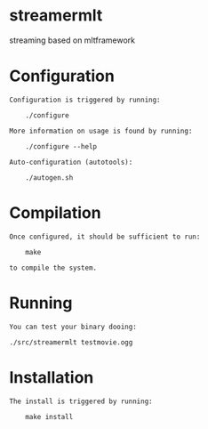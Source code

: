 streamermlt
===========

streaming based on mltframework



Configuration
=============

	Configuration is triggered by running:

	    ./configure 

	More information on usage is found by running:

	    ./configure --help

    Auto-configuration (autotools):

        ./autogen.sh


Compilation
===========

	Once configured, it should be sufficient to run:

	    make

	to compile the system.


Running
=======

    You can test your binary dooing:

    ./src/streamermlt testmovie.ogg



Installation
============

	The install is triggered by running:
	
	    make install 
	

